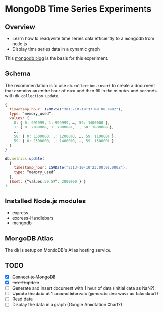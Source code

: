 # MongoDB Time Series Experiments
## Overview
* Learn how to read/write time series data efficiently to a mongodb from node.js
* Display time series data in a dynamic graph

This [mongodb blog](https://www.mongodb.com/blog/post/schema-design-for-time-series-data-in-mongodb) is the basis for this experiment.

## Schema
The recommendation is to use `db.collection.insert` to create a document that contains an entire hour of data and then fill in the minutes and seconds with `db.collection.update`.
``` javascript
{
  timestamp_hour: ISODate("2013-10-10T23:00:00.000Z"),
  type: “memory_used”,
  values: {
    0: { 0: 999999, 1: 999999, …, 59: 1000000 },
    1: { 0: 2000000, 1: 2000000, …, 59: 1000000 },
    …,
    58: { 0: 1600000, 1: 1200000, …, 59: 1100000 },
    59: { 0: 1300000, 1: 1400000, …, 59: 1500000 }
  }
}
```
``` javascript
db.metrics.update(
  {
    timestamp_hour: ISODate("2013-10-10T23:00:00.000Z"),
    type: “memory_used”
  },
  {$set: {“values.59.59”: 2000000 } }
)
```
## Installed Node.js modules
* express
* express-Handlebars
* mongodb
## MongoDB Atlas
The db is setup on MondoDB's Atlas hosting service.
## TODO
* [x] ~~Connect to MongoDB~~
* [x] ~~Insert/update~~
* [ ] Generate and insert document with 1 hour of data (initial data as NaN?)
* [ ] Update the data at 1 second intervals (generate sine wave as fake data?)
* [ ] Read data
* [ ] Display the data in a graph (Google Annotation Chart?)
